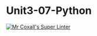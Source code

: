 # Unit3-07-Python
[![Mr Coxall's Super Linter](https://github.com/ICS3U-Programming-FrankFW/Unit3-07-Python/workflows/Mr%20Coxall's%20Super%20Linter/badge.svg)](https://github.com/ICS3U-Programming-FrankFW/Unit3-07-Python/actions/)

